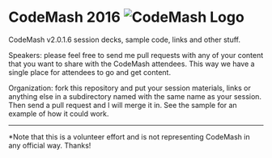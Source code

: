 CodeMash 2016   ![CodeMash Logo](https://doorcomp.blob.core.windows.net/doorcomp/Codemash%20Gearhead%20200.png)
============

CodeMash v2.0.1.6 session decks, sample code, links and other stuff.

Speakers: please feel free to send me pull requests with any of your content that you want to share with the CodeMash attendees.  This way we have a single place for attendees to go and get content.

Organization: fork this repository and put your session materials, links or anything else in a subdirectory named with the same name as your session. Then send a pull request and I will merge it in. See the sample for an example of how it could work.

--- 

*Note that this is a volunteer effort and is not representing CodeMash in any official way. Thanks! 
